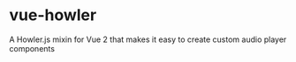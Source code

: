 # vue-howler
A Howler.js mixin for Vue 2 that makes it easy to create custom audio player components
